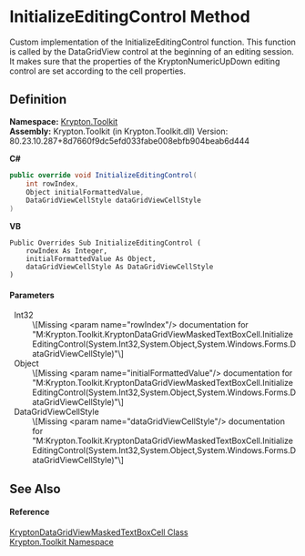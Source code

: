 # InitializeEditingControl Method


Custom implementation of the InitializeEditingControl function. This function is called by the DataGridView control at the beginning of an editing session. It makes sure that the properties of the KryptonNumericUpDown editing control are set according to the cell properties.



## Definition
**Namespace:** <a href="79d2eac2-21f4-54ff-7552-b20c33c30600.md">Krypton.Toolkit</a>  
**Assembly:** Krypton.Toolkit (in Krypton.Toolkit.dll) Version: 80.23.10.287+8d7660f9dc5efd033fabe008ebfb904beab6d444

**C#**
``` C#
public override void InitializeEditingControl(
	int rowIndex,
	Object initialFormattedValue,
	DataGridViewCellStyle dataGridViewCellStyle
)
```
**VB**
``` VB
Public Overrides Sub InitializeEditingControl ( 
	rowIndex As Integer,
	initialFormattedValue As Object,
	dataGridViewCellStyle As DataGridViewCellStyle
)
```



#### Parameters
<dl><dt>  Int32</dt><dd>\[Missing &lt;param name="rowIndex"/&gt; documentation for "M:Krypton.Toolkit.KryptonDataGridViewMaskedTextBoxCell.InitializeEditingControl(System.Int32,System.Object,System.Windows.Forms.DataGridViewCellStyle)"\]</dd><dt>  Object</dt><dd>\[Missing &lt;param name="initialFormattedValue"/&gt; documentation for "M:Krypton.Toolkit.KryptonDataGridViewMaskedTextBoxCell.InitializeEditingControl(System.Int32,System.Object,System.Windows.Forms.DataGridViewCellStyle)"\]</dd><dt>  DataGridViewCellStyle</dt><dd>\[Missing &lt;param name="dataGridViewCellStyle"/&gt; documentation for "M:Krypton.Toolkit.KryptonDataGridViewMaskedTextBoxCell.InitializeEditingControl(System.Int32,System.Object,System.Windows.Forms.DataGridViewCellStyle)"\]</dd></dl>

## See Also


#### Reference
<a href="5b97ece5-9659-17d2-dd47-08ef62e988be.md">KryptonDataGridViewMaskedTextBoxCell Class</a>  
<a href="79d2eac2-21f4-54ff-7552-b20c33c30600.md">Krypton.Toolkit Namespace</a>  

